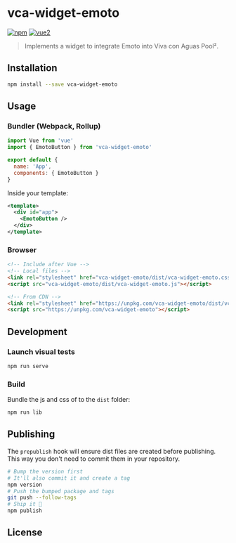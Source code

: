 # vca-widget-emoto

[![npm](https://img.shields.io/npm/v/vca-widget-emoto.svg)](https://www.npmjs.com/package/vca-widget-emoto) [![vue2](https://img.shields.io/badge/vue-2.x-brightgreen.svg)](https://vuejs.org/)

> Implements a widget to integrate Emoto into Viva con Aguas Pool².

## Installation

```bash
npm install --save vca-widget-emoto
```

## Usage

### Bundler (Webpack, Rollup)

```js
import Vue from 'vue'
import { EmotoButton } from 'vca-widget-emoto'

export default {
  name: 'App',
  components: { EmotoButton }
}

```

Inside your template:
```xml
<template>
  <div id="app">
    <EmotoButton />
  </div>
</template>
```

### Browser

```html
<!-- Include after Vue -->
<!-- Local files -->
<link rel="stylesheet" href="vca-widget-emoto/dist/vca-widget-emoto.css"></link>
<script src="vca-widget-emoto/dist/vca-widget-emoto.js"></script>

<!-- From CDN -->
<link rel="stylesheet" href="https://unpkg.com/vca-widget-emoto/dist/vca-widget-emoto.css"></link>
<script src="https://unpkg.com/vca-widget-emoto"></script>
```

## Development

### Launch visual tests

```bash
npm run serve
```

### Build

Bundle the js and css of to the `dist` folder:

```bash
npm run lib
```


## Publishing

The `prepublish` hook will ensure dist files are created before publishing. This
way you don't need to commit them in your repository.

```bash
# Bump the version first
# It'll also commit it and create a tag
npm version
# Push the bumped package and tags
git push --follow-tags
# Ship it 🚀
npm publish
```

## License
